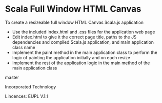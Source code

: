 Scala Full Window HTML Canvas
=============================
To create a resizeable full window HTML Canvas Scala.js application
 * Use the included index.html and .css files for the application web page
 * Edit index.html to give it the correct page title, paths to the JS dependencies and compiled Scala.js application, and main application class name
 * Implement the paint method in the main application class to perform the logic of painting the application initially and on each resize
 * Implement the rest of the application logic in the main method of the main application class


master




 Incorporated Technology

 Lincences: EUPL V.1.1

